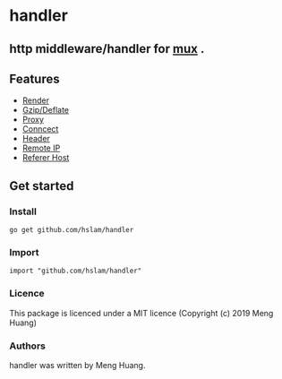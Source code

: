 # handler
## http middleware/handler for [mux](https://github.com/hslam/mux "mux") .

## Features
* [Render](https://github.com/hslam/handler/tree/master/render "render")
* [Gzip/Deflate](https://github.com/hslam/handler/tree/master/compress "compress")
* [Proxy](https://github.com/hslam/handler/tree/master/proxy "proxy")
* [Conncect](https://github.com/hslam/handler/tree/master/connect "connect")
* [Header](https://github.com/hslam/handler/tree/master/header "header")
* [Remote IP](https://github.com/hslam/handler/tree/master/remote "remote")
* [Referer Host](https://github.com/hslam/handler/tree/master/referer "referer")

## Get started

### Install
```
go get github.com/hslam/handler
```
### Import
```
import "github.com/hslam/handler"
```

### Licence
This package is licenced under a MIT licence (Copyright (c) 2019 Meng Huang)


### Authors
handler was written by Meng Huang.


